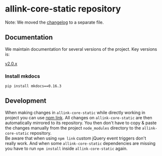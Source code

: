 # allink-core-static repository

Note: We moved the [changelog](CHANGELOG.md) to a separate file.


## Documentation

We maintain documentation for several versions of the project. Key versions is:

[v2.0.x](http://allink-core-static.readthedocs.io/en/v2.0.x/)

### Install mkdocs

`pip install mkdocs==0.16.3`

## Development

When making changes in `allink-core-static` while directly working in project you can use [npm link](https://medium.com/dailyjs/how-to-use-npm-link-7375b6219557). All changes on `allink-core-static` are then automatically mirrored to its repository. You then don't have to copy & paste the changes manually from the project `node_modules` directory to the `allink-core-static` repository.<br>
Be aware that when using `npm link` custom jQuery event triggers don't really work. And when some `allink-core-static` dependencies are missing you have to run `npm install` inside `allink-core-static` again.
